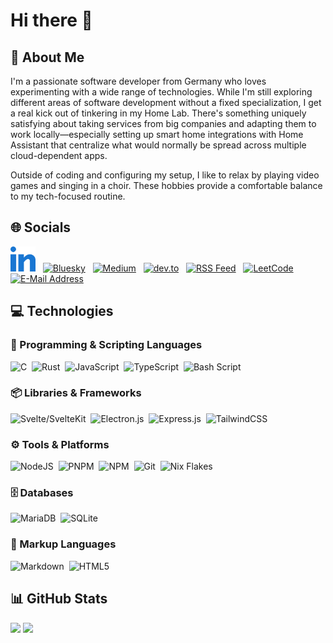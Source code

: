 # Hi there 👋

## 💫 About Me

I'm a passionate software developer from Germany who loves
experimenting with a wide range of technologies. While I'm still
exploring different areas of software development without a fixed
specialization, I get a real kick out of tinkering in my Home Lab.
There's something uniquely satisfying about taking services from
big companies and adapting them to work locally—especially
setting up smart home integrations with Home Assistant that
centralize what would normally be spread across multiple
cloud-dependent apps.

Outside of coding and configuring my setup, I like to relax by
playing video games and singing in a choir. These hobbies provide
a comfortable balance to my tech-focused routine.

## 🌐 Socials

<a href="https://linkedin.com/in/niklas-eifler-3b4585329"><img src="assets/linked-in.svg" alt="LinkedIn" width="auto" height="40px" /></a>&nbsp;&nbsp;
<a href="https://bsky.app"><img src="https://cdn.simpleicons.org/bluesky/0285FF" alt="Bluesky" width="auto" height="40px" /></a>&nbsp;&nbsp;
<a href="https://medium.com"><img src="https://cdn.simpleicons.org/medium/333333" alt="Medium" width="auto" height="40px" /></a>&nbsp;&nbsp;
<a href="https://dev.to"><img src="https://cdn.simpleicons.org/devdotto/3D3D3D" alt="dev.to" width="auto" height="40px" /></a>&nbsp;&nbsp;
<a href="fill-later"><img src="https://cdn.simpleicons.org/rss/FFA500" alt="RSS Feed" width="auto" height="40px" /></a>&nbsp;&nbsp;
<a href="https://leetcode.com"><img src="https://cdn.simpleicons.org/leetcode/FFA116" alt="LeetCode" width="auto" height="40px" /></a>&nbsp;&nbsp;
<a href="mailto:github-profile@eiflerstrom.de"><img src="https://cdn.simpleicons.org/protonmail/6D4AFF" alt="E-Mail Address" width="auto" height="40px" /></a>

## 💻 Technologies

### 👾 Programming & Scripting Languages

<span>
    <img src="https://cdn.simpleicons.org/c/A8B9CC" alt="C" width="auto" height="25px" />&nbsp;
    <img src="https://cdn.simpleicons.org/rust/333333" alt="Rust" width="auto" height="25px" />&nbsp;
    <img src="https://cdn.simpleicons.org/javascript/F7DF1E" alt="JavaScript" width="auto" height="25px" />&nbsp;
    <img src="https://cdn.simpleicons.org/typescript/3178C6" alt="TypeScript" width="auto" height="25px" />&nbsp;
    <img src="https://cdn.simpleicons.org/gnubash/4EAA25" alt="Bash Script" width="auto" height="25px" />&nbsp;
</span>

### 📦 Libraries & Frameworks

<span>
    <img src="https://cdn.simpleicons.org/svelte/FF3E00" alt="Svelte/SvelteKit" width="auto" height="25px" />&nbsp;
    <img src="https://cdn.simpleicons.org/electron/47848F" alt="Electron.js" width="auto" height="25px" />&nbsp;
    <img src="https://cdn.simpleicons.org/express/333333" alt="Express.js" width="auto" height="25px" />&nbsp;
    <img src="https://cdn.simpleicons.org/tailwindcss/06B6D4" alt="TailwindCSS" width="auto" height="25px" />&nbsp;
</span>

### ⚙️ Tools & Platforms

<span>
    <img src="https://cdn.simpleicons.org/nodedotjs/5FA04E" alt="NodeJS" width="auto" height="25px" />&nbsp;
    <img src="https://cdn.simpleicons.org/pnpm/F69220" alt="PNPM" width="auto" height="25px" />&nbsp;
    <img src="https://cdn.simpleicons.org/npm/CB3837" alt="NPM" width="auto" height="25px" />&nbsp;
    <img src="https://cdn.simpleicons.org/git/F05032" alt="Git" width="auto" height="25px" />&nbsp;
    <img src="https://cdn.simpleicons.org/nixos/5277C3" alt="Nix Flakes" width="auto" height="25px" />&nbsp;
</span>

### 🗄️ Databases

<span>
    <img src="https://cdn.simpleicons.org/mariadb/003545" alt="MariaDB" width="auto" height="25px" />&nbsp;
    <img src="https://cdn.simpleicons.org/sqlite/003B57" alt="SQLite" width="auto" height="25px" />&nbsp;
</span>

### 📄 Markup Languages

<span>
    <img src="https://cdn.simpleicons.org/markdown/333333" alt="Markdown" width="auto" height="25px" />&nbsp;
    <img src="https://cdn.simpleicons.org/html5/E34F26" alt="HTML5" width="auto" height="25px" />&nbsp;
</span>

## 📊 GitHub Stats

![](https://github-readme-stats.vercel.app/api?username=IC3P3&theme=rose_pine&hide_border=false&include_all_commits=true&count_private=true&show_icons=true)
![](https://github-readme-stats.vercel.app/api/top-langs/?username=IC3P3&theme=rose_pine&hide_border=false&include_all_commits=true&count_private=true&layout=compact&show_icons=true)

